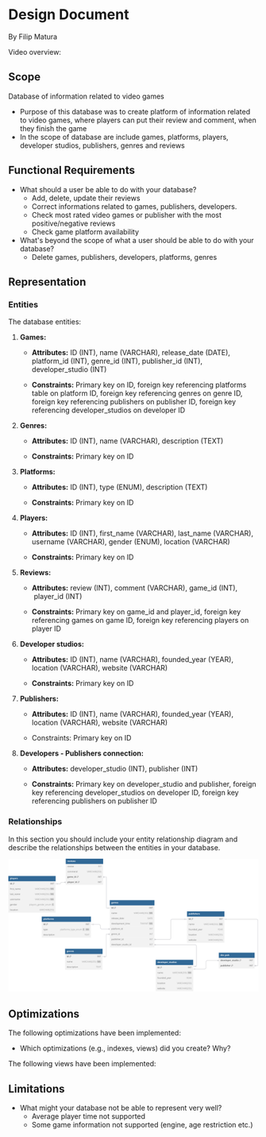 # Design Document

By Filip Matura

Video overview: <URL HERE>

## Scope

Database of information related to video games

* Purpose of this database was to create platform of information related to video games, where players can put their review and comment, when they finish the game
* In the scope of database are include games, platforms, players, developer studios, publishers, genres and reviews

## Functional Requirements

* What should a user be able to do with your database?
  * Add, delete, update their reviews
  * Correct informations related to games, publishers, developers.
  * Check most rated video games or publisher with the most positive/negative reviews
  * Check game platform availability 
* What's beyond the scope of what a user should be able to do with your database?
  * Delete games, publishers, developers, platforms, genres

## Representation

### Entities

The database entities:

1. ____Games:____
   
   - ____Attributes:____ ID (INT), name (VARCHAR), release_date (DATE), platform_id (INT), genre_id (INT), publisher_id (INT), developer_studio (INT)
   
   - ____Constraints:____ Primary key on ID, foreign key referencing platforms table on platform ID, foreign key referencing genres on genre ID, foreign key referencing publishers on publisher ID, foreign key referencing developer_studios on developer ID

2. ____Genres:____
   
   - ____Attributes:____ ID (INT), name (VARCHAR), description (TEXT)
   
   - ____Constraints:____ Primary key on ID

3. __Platforms:__
   
   - ____Attributes:____ ID (INT), type (ENUM), description (TEXT)
   
   - ____Constraints:____ Primary key on ID

4. ____Players:____
   
   - ____Attributes:____ ID (INT), first_name (VARCHAR), last_name (VARCHAR), username (VARCHAR), gender (ENUM), location (VARCHAR)
   
   - ____Constraints:____ Primary key on ID

5. ____Reviews:____
   
   - ____Attributes:____ review (INT), comment (VARCHAR), game_id (INT),  player_id (INT)
   
   - ____Constraints:____ Primary key on game_id and player_id, foreign key referencing games on game ID, foreign key referencing players on player ID

6. ____Developer studios:____
   
   - ____Attributes:____ ID (INT), name (VARCHAR), founded_year (YEAR), location (VARCHAR), website (VARCHAR)
   
   - ____Constraints:____ Primary key on ID

7. ____Publishers:____
   
   - ____Attributes:____ ID (INT), name (VARCHAR), founded_year (YEAR), location (VARCHAR), website (VARCHAR)
   
   - Constraints: Primary key on ID

8. ____Developers - Publishers connection:____
   
   - ____Attributes:____ developer_studio (INT), publisher (INT)
   
   - ____Constraints:____ Primary key on developer_studio and publisher, foreign key referencing developer_studios on developer ID, foreign key referencing publishers on publisher ID

### Relationships

In this section you should include your entity relationship diagram and describe the relationships between the entities in your database.

![ER_games.svg](ER_games.svg)

## Optimizations

The following optimizations have been implemented:

* Which optimizations (e.g., indexes, views) did you create? Why?

The following views have been implemented:

## Limitations

* What might your database not be able to represent very well?
  * Average player time not supported
  * Some game information not supported (engine, age restriction etc.)
